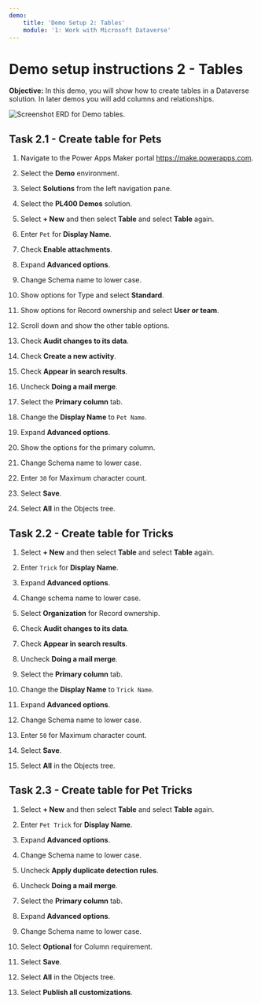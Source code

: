 ```yaml
---
demo:
    title: 'Demo Setup 2: Tables'
    module: '1: Work with Microsoft Dataverse'
---
```


# Demo setup instructions 2 - Tables

**Objective:** In this demo, you will show how to create tables in a Dataverse solution. In later demos you will add columns and relationships.

![Screenshot ERD for Demo tables.](../images/Demos/demo-erd.png)

## Task 2.1 - Create table for Pets

1. Navigate to the Power Apps Maker portal <https://make.powerapps.com>.

1. Select the **Demo** environment.
1. Select **Solutions** from the left navigation pane.
1. Select the **PL400 Demos** solution.
1. Select **+ New** and then select **Table** and select **Table** again.
1. Enter `Pet` for **Display Name**.
1. Check **Enable attachments**.
1. Expand **Advanced options**.
1. Change Schema name to lower case.
1. Show options for Type and select **Standard**.
1. Show options for Record ownership and select **User or team**.
1. Scroll down and show the other table options.
1. Check **Audit changes to its data**.
1. Check **Create a new activity**.
1. Check **Appear in search results**.
1. Uncheck **Doing a mail merge**.
1. Select the **Primary column** tab.
1. Change the **Display Name** to `Pet Name`.
1. Expand **Advanced options**.
1. Show the options for the primary column.
1. Change Schema name to lower case.
1. Enter `30` for Maximum character count.
1. Select **Save**.
1. Select **All** in the Objects tree.

## Task 2.2 - Create table for Tricks

1. Select **+ New** and then select **Table** and select **Table** again.

1. Enter `Trick` for **Display Name**.
1. Expand **Advanced options**.
1. Change schema name to lower case.
1. Select **Organization** for Record ownership.
1. Check **Audit changes to its data**.
1. Check **Appear in search results**.
1. Uncheck **Doing a mail merge**.
1. Select the **Primary column** tab.
1. Change the **Display Name** to `Trick Name`.
1. Expand **Advanced options**.
1. Change Schema name to lower case.
1. Enter `50` for Maximum character count.
1. Select **Save**.
1. Select **All** in the Objects tree.

## Task 2.3 - Create table for Pet Tricks

1. Select **+ New** and then select **Table** and select **Table** again.

1. Enter `Pet Trick` for **Display Name**.
1. Expand **Advanced options**.
1. Change Schema name to lower case.
1. Uncheck **Apply duplicate detection rules**.
1. Uncheck **Doing a mail merge**.
1. Select the **Primary column** tab.
1. Expand **Advanced options**.
1. Change Schema name to lower case.
1. Select **Optional** for Column requirement.
1. Select **Save**.
1. Select **All** in the Objects tree.
1. Select **Publish all customizations**.
